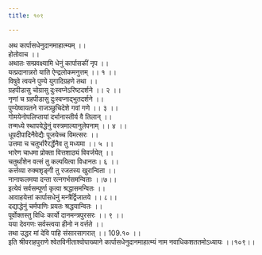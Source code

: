 ```yaml
---
title: १०९

---
```

अथ कार्पासधेनुदानमाहात्म्यम् ।।  
होतोवाच ।।  
अथातः सम्प्रवक्ष्यामि धेनुं कार्पासकीं नृप ।।  
यत्प्रदानान्नरो याति ऐन्द्रलोकमनुत्तम् ।। १ ।।  
विषुवे त्वयने पुण्ये युगादिग्रहणे तथा ।।  
ग्रहपीडासु चोग्रासु दुःस्वप्नेऽरिष्टदर्शने ।। २ ।।  
नृणां च ग्रहपीडासु दुःस्वप्नाद्भुतदर्शने ।।  
पुण्येष्वायतने राजञ्छुचिदेशे गवां गणे ।। ३ ।।  
गोमयेनोपलिप्तायां दर्भानास्तीर्य वै तिलान् ।।  
तन्मध्ये स्थापयेद्धेनुं वस्त्रमाल्यानुलेपनाम् ।। ४ ।।  
धूपदीपादिनैवेद्यैः पूजयेच्च विमत्सरः ।।  
उत्तमा च चतुर्भारैरर्द्धेनैव तु मध्यमा ।। ५ ।।  
भारेण चाधमा प्रोक्ता वित्तशाठ्यं विवर्जयेत् ।।  
चतुर्थांशेन वत्सं तु कल्पयित्वा विधानतः। ६ ।।  
कर्त्तव्या रुक्मशृङ्गी तु रजतस्य खुरान्विता ।।  
नानाफलमया दन्ता रत्नगर्भसमन्विताः ।।७।।  
इत्येवं सर्वसम्पूर्णा कृत्वा श्रद्धासमन्वितः ।।  
आवाहयेत्तां कार्पासधेनुं मन्त्रैर्द्विजातये ।। ८।।  
दद्याद्धेनुं चर्मपाणिः प्रयतः श्रद्धयान्वितः ।।  
पूर्वोक्तस्तु विधिः कार्यो दानमन्त्रपुरसरः ।। ९ ।।  
यया देवगणः सर्वस्त्वया हीनो न वर्त्तते ।।  
तथा उद्धर मां देवि पाहि संसारसागरात् ।। 109.१० ।।  
इति श्रीवराहपुराणे श्वेतविनीताश्वोपाख्याने कार्पासधेनुदानमाहात्म्यं नाम नवाधिकशततमोऽध्यायः ।।१०९।।